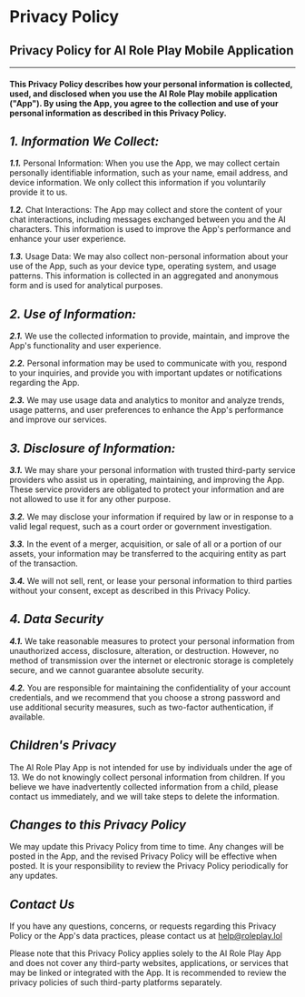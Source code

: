 # Privacy Policy 

## Privacy Policy for AI Role Play Mobile Application

***
#### This Privacy Policy describes how your personal information is collected, used, and disclosed when you use the AI Role Play mobile application ("App"). By using the App, you agree to the collection and use of your personal information as described in this Privacy Policy.

## ***1. Information We Collect:***

***1.1.*** 
Personal Information: When you use the App, we may collect certain personally identifiable information, such as your name, email address, and device information. We only collect this information if you voluntarily provide it to us.

***1.2.*** Chat Interactions: The App may collect and store the content of your chat interactions, including messages exchanged between you and the AI characters. This information is used to improve the App's performance and enhance your user experience.

***1.3.*** Usage Data: We may also collect non-personal information about your use of the App, such as your device type, operating system, and usage patterns. This information is collected in an aggregated and anonymous form and is used for analytical purposes.

## ***2. Use of Information:***

***2.1.*** We use the collected information to provide, maintain, and improve the App's functionality and user experience.

***2.2.*** Personal information may be used to communicate with you, respond to your inquiries, and provide you with important updates or notifications regarding the App.

***2.3.*** We may use usage data and analytics to monitor and analyze trends, usage patterns, and user preferences to enhance the App's performance and improve our services.

## ***3. Disclosure of Information:***


***3.1.*** We may share your personal information with trusted third-party service providers who assist us in operating, maintaining, and improving the App. These service providers are obligated to protect your information and are not allowed to use it for any other purpose.

***3.2.*** We may disclose your information if required by law or in response to a valid legal request, such as a court order or government investigation.

***3.3.*** In the event of a merger, acquisition, or sale of all or a portion of our assets, your information may be transferred to the acquiring entity as part of the transaction.

***3.4.*** We will not sell, rent, or lease your personal information to third parties without your consent, except as described in this Privacy Policy.

## ***4. Data Security***

***4.1.*** We take reasonable measures to protect your personal information from unauthorized access, disclosure, alteration, or destruction. However, no method of transmission over the internet or electronic storage is completely secure, and we cannot guarantee absolute security.

***4.2.*** You are responsible for maintaining the confidentiality of your account credentials, and we recommend that you choose a strong password and use additional security measures, such as two-factor authentication, if available.

## ***Children's Privacy***

The AI Role Play App is not intended for use by individuals under the age of 13. We do not knowingly collect personal information from children. If you believe we have inadvertently collected information from a child, please contact us immediately, and we will take steps to delete the information.

## ***Changes to this Privacy Policy***

We may update this Privacy Policy from time to time. Any changes will be posted in the App, and the revised Privacy Policy will be effective when posted. It is your responsibility to review the Privacy Policy periodically for any updates.

## ***Contact Us***
If you have any questions, concerns, or requests regarding this Privacy Policy or the App's data practices, please contact us at <help@roleplay.lol>

Please note that this Privacy Policy applies solely to the AI Role Play App and does not cover any third-party websites, applications, or services that may be linked or integrated with the App. It is recommended to review the privacy policies of such third-party platforms separately.
